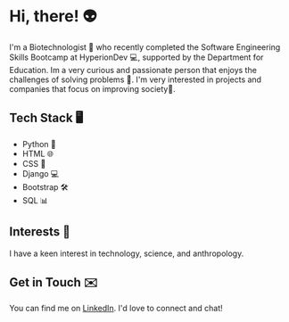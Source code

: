 # Hi, there! 👽

I'm  a Biotechnologist 🧬 who recently completed the Software Engineering Skills Bootcamp at HyperionDev 💻, supported by the Department for Education. 
Im a very curious and passionate person that enjoys the challenges of solving problems 🚀.
I'm very interested in projects and companies that focus on improving society🌱.

## Tech Stack 🖥️
- Python 🐍
- HTML 🌐
- CSS 🎨
- Django 💻
- Bootstrap 🛠️
- SQL 📊

## Interests 🔭
I have a keen interest in technology, science, and anthropology.

## Get in Touch ✉️
You can find me on [LinkedIn](https://www.linkedin.com/in/esteban-del-castillo-ldl/). I'd love to connect and chat!
